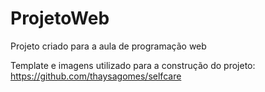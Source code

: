 # ProjetoWeb
Projeto criado para a aula de programação web

Template e imagens utilizado para a construção do projeto: https://github.com/thaysagomes/selfcare
